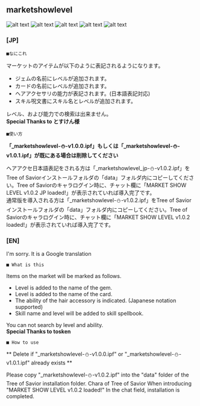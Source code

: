 marketshowlevel
--
![alt text](http://i.imgur.com/YC1b3hX.jpg "Gem Screenshot")
![alt text](http://i.imgur.com/u0egdkB.jpg "Card Screenshot")
![alt text](http://i.imgur.com/lF1XSg5.png "Hair Screenshot")
![alt text](http://i.imgur.com/37CDMKs.png "Hair JP Screenshot")
![alt text](http://i.imgur.com/3G617Gk.png "Spell Screenshot")


### [JP]

	■なにこれ

マーケットのアイテムが以下のように表記されるようになります。  
* ジェムの名前にレベルが追加されます。
* カードの名前にレベルが追加されます。
* ヘアアクセサリの能力が表記されます。(日本語表記対応)
* スキル呪文書にスキル名とレベルが追加されます。

レベル、および能力での検索は出来ません。  
**Special Thanks to とすけん様**

	■使い方

**「_marketshowlevel-⛄-v1.0.0.ipf」もしくは「_marketshowlevel-⛄-v1.0.1.ipf」が既にある場合は削除してください**

ヘアアクセ日本語表記をされる方は「_marketshowlevel_jp-⛄-v1.0.2.ipf」をTree of Saviorインストールフォルダの「data」フォルダ内にコピーしてください。Tree of Saviorのキャラログイン時に、チャット欄に「MARKET SHOW LEVEL v1.0.2 JP loaded!」が表示されていれば導入完了です。  
通常版を導入される方は「_marketshowlevel-⛄-v1.0.2.ipf」をTree of Saviorインストールフォルダの「data」フォルダ内にコピーしてください。Tree of Saviorのキャラログイン時に、チャット欄に「MARKET SHOW LEVEL v1.0.2 loaded!」が表示されていれば導入完了です。  

### [EN]

I'm sorry. It is a Google translation

	■ What is this

Items on the market will be marked as follows.  
* Level is added to the name of the gem.
* Level is added to the name of the card.
* The ability of the hair accessory is indicated. (Japanese notation supported)
* Skill name and level will be added to skill spellbook.

You can not search by level and ability.  
**Special Thanks to tosken**


	■ How to use

** Delete if "_marketshowlevel-⛄-v1.0.0.ipf" or "_marketshowlevel-⛄-v1.0.1.ipf" already exists **

Please copy "_marketshowlevel-⛄-v1.0.2.ipf" into the "data" folder of the Tree of Savior installation folder. Chara of Tree of Savior When introducing "MARKET SHOW LEVEL v1.0.2 loaded!" In the chat field, installation is completed.
